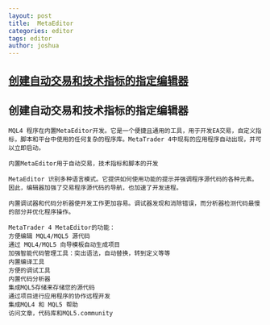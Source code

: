 ```yaml
---
layout: post
title:  MetaEditor
categories: editor
tags: editor
author: joshua
---
```

## [创建自动交易和技术指标的指定编辑器](https://www.metatrader4.com/zh/automated-trading/metaeditor)
## 创建自动交易和技术指标的指定编辑器
```
MQL4 程序在内置MetaEditor开发。它是一个便捷且通用的工具，用于开发EA交易，自定义指标，脚本和平台中使用的任何复杂的程序库。MetaTrader 4中现有的应用程序自动出现，并可以立即启动。

内置MetaEditor用于自动交易，技术指标和脚本的开发

MetaEditor 识别多种语言模式。它提供如何使用功能的提示并强调程序源代码的各种元素。因此，编辑器加强了交易程序源代码的导航，也加速了开发进程。

内置调试器和代码分析器使开发工作更加容易。调试器发现和消除错误，而分析器检测代码最慢的部分并优化程序操作。

MetaTrader 4 MetaEditor的功能：
方便编辑 MQL4/MQL5 源代码
通过 MQL4/MQL5 向导模板自动生成项目 
加强智能代码管理工具：突出语法，自动替换，转到定义等等 
内置编译工具 
方便的调试工具
内置代码分析器
集成MQL5存储来存储您的源代码 
通过项目进行应用程序的协作远程开发 
集成MQL4 和 MQL5 帮助
访问文章，代码库和MQL5.community
```